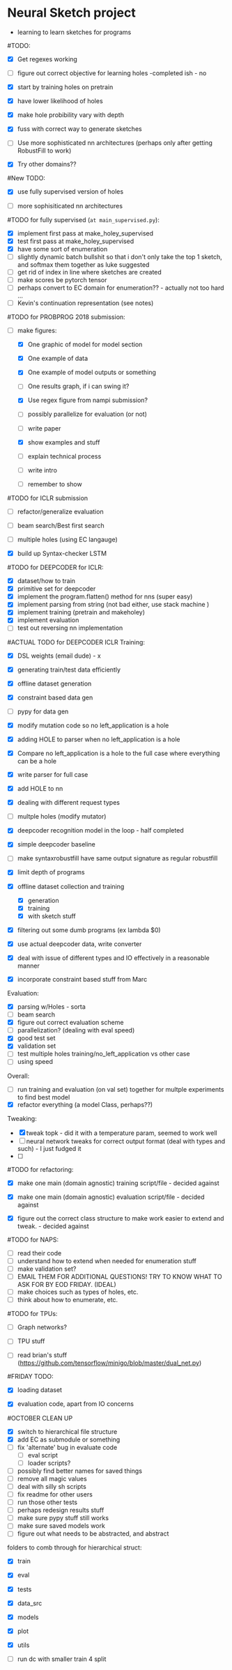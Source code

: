 # Neural Sketch project
- learning to learn sketches for programs

#TODO:
- [x] Get regexes working 
- [ ] figure out correct objective for learning holes -completed ish - no
- [x] start by training holes on pretrain
- [x] have lower likelihood of holes
- [x] make hole probibility vary with depth
- [x] fuss with correct way to generate sketches
- [ ] Use more sophisticated nn architectures (perhaps only after getting RobustFill to work)
- [x] Try other domains??


#New TODO:
- [X] use fully supervised version of holes
- [ ] more sophisiticated nn architectures



#TODO for fully supervised (`at main_supervised.py`):
- [X] implement first pass at make_holey_supervised
- [X] test first pass at make_holey_supervised
- [X] have some sort of enumeration
- [ ] slightly dynamic batch bullshit so that i don't only take the top 1 sketch, and softmax them together as luke suggested
- [ ] get rid of index in line where sketches are created
- [ ] make scores be pytorch tensor
- [ ] perhaps convert to EC domain for enumeration?? - actually not too hard ... 
- [ ] Kevin's continuation representation (see notes)

#TODO for PROBPROG 2018 submission:
- [ ] make figures:
	- [X] One graphic of model for model section
	- [X] One example of data
	- [X] One example of model outputs or something
	- [ ] One results graph, if i can swing it?
	- [X] Use regex figure from nampi submission?
	- [ ] possibly parallelize for evaluation (or not)
	- [ ] write paper
	- [X] show examples and stuff
	- [ ] explain technical process
	- [ ] write intro
	- [ ] remember to show 



#TODO for ICLR submission
- [ ] refactor/generalize evaluation
- [ ] beam search/Best first search
- [ ] multiple holes (using EC langauge)
- [X] build up Syntax-checker LSTM


#TODO for DEEPCODER for ICLR:
- [X] dataset/how to train
- [X] primitive set for deepcoder
- [X] implement the program.flatten() method for nns (super easy)
- [X] implement parsing from string (not bad either, use stack machine )
- [X] implement training (pretrain and makeholey)
- [X] implement evaluation
- [ ] test out reversing nn implementation

#ACTUAL TODO for DEEPCODER ICLR
Training:
- [X] DSL weights (email dude) - x 
- [X] generating train/test data efficiently
- [X] offline dataset generation
- [X] constraint based data gen
- [ ] pypy for data gen
- [X] modify mutation code so no left_application is a hole
- [X] adding HOLE to parser when no left_application is a hole
- [X] Compare no left_application is a hole to the full case where everything can be a hole
- [X] write parser for full case 
- [X] add HOLE to nn
- [X] dealing with different request types
- [ ] multple holes (modify mutator)
- [X] deepcoder recognition model in the loop - half completed 
- [X] simple deepcoder baseline
- [ ] make syntaxrobustfill have same output signature as regular robustfill
- [X] limit depth of programs
- [X] offline dataset collection and training
	- [X] generation
	- [X] training
	- [X] with sketch stuff
- [X] filtering out some dumb programs (ex lambda $0)
- [X] use actual deepcoder data, write converter
- [X] deal with issue of different types and IO effectively in a reasonable manner
- [X] incorporate constraint based stuff from Marc


Evaluation:
- [X] parsing w/Holes - sorta
- [ ] beam search 
- [X] figure out correct evaluation scheme 
- [ ] parallelization? (dealing with eval speed)
- [X] good test set
- [X] validation set
- [ ] test multiple holes training/no_left_application vs other case
- [ ] using speed

Overall:
- [ ] run training and evaluation (on val set) together for multple experiments to find best model 
- [X] refactor everything (a model Class, perhaps??)

Tweaking:
- [X] tweak topk - did it with a temperature param, seemed to work well
- [ ] neural network tweaks for correct output format (deal with types and such) - I just fudged it
- [ ] 

#TODO for refactoring: 
- [X] make one main (domain agnostic) training script/file - decided against
- [X] make one main (domain agnostic) evaluation script/file - decided against
- [X] figure out the correct class structure to make work easier to extend and tweak. - decided against


#TODO for NAPS:
- [ ] read their code
- [ ] understand how to extend when needed for enumeration stuff
- [ ] make validation set?
- [ ] EMAIL THEM FOR ADDITIONAL QUESTIONS! TRY TO KNOW WHAT TO ASK FOR BY EOD FRIDAY. (IDEAL)
- [ ] make choices such as types of holes, etc.
- [ ] think about how to enumerate, etc. 

#TODO for TPUs:
- [ ] Graph networks?
- [ ] TPU stuff
- [ ] read brian's stuff (https://github.com/tensorflow/minigo/blob/master/dual_net.py)


#FRIDAY TODO:
- [X] loading dataset
- [X] evaluation code, apart from IO concerns



#OCTOBER CLEAN UP
- [X] switch to hierarchical file structure
- [X] add EC as submodule or something
- [ ] fix 'alternate' bug in evaluate code
	- [ ] eval script
	- [ ] loader scripts?
- [ ] possibly find better names for saved things
- [ ] remove all magic values
- [ ] deal with silly sh scripts
- [ ] fix readme for other users
- [ ] run those other tests
- [ ] perhaps redesign results stuff
- [ ] make sure pypy stuff still works
- [ ] make sure saved models work
- [ ] figure out what needs to be abstracted, and abstract

folders to comb through for hierarchical struct:
- [X] train
- [X] eval
- [X] tests
- [X] data_src
- [X] models
- [X] plot
- [X] utils

- [ ] run dc with smaller train 4 split





